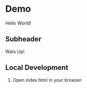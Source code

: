 # Demo

Hello World!

## Subheader

Wats Up!

## Local Development

1. Open index.html in your browser
